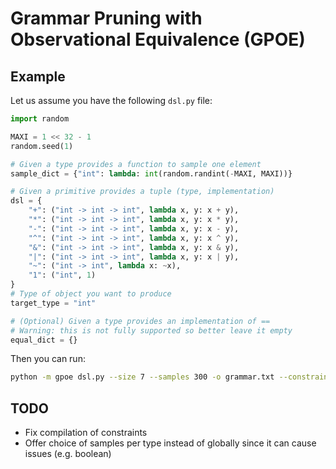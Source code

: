 # Grammar Pruning with Observational Equivalence (GPOE)

## Example

Let us assume you have the following ``dsl.py`` file:

```python
import random

MAXI = 1 << 32 - 1
random.seed(1)

# Given a type provides a function to sample one element
sample_dict = {"int": lambda: int(random.randint(-MAXI, MAXI))}

# Given a primitive provides a tuple (type, implementation)
dsl = {
    "+": ("int -> int -> int", lambda x, y: x + y),
    "*": ("int -> int -> int", lambda x, y: x * y),
    "-": ("int -> int -> int", lambda x, y: x - y),
    "^": ("int -> int -> int", lambda x, y: x ^ y),
    "&": ("int -> int -> int", lambda x, y: x & y),
    "|": ("int -> int -> int", lambda x, y: x | y),
    "~": ("int -> int", lambda x: ~x),
    "1": ("int", 1)
}
# Type of object you want to produce
target_type = "int"

# (Optional) Given a type provides an implementation of ==
# Warning: this is not fully supported so better leave it empty
equal_dict = {}
```

Then you can run:

```sh
python -m gpoe dsl.py --size 7 --samples 300 -o grammar.txt --constraints constraints.csv
```

## TODO

- Fix compilation of constraints
- Offer choice of samples per type instead of globally since it can cause issues (e.g. boolean)
